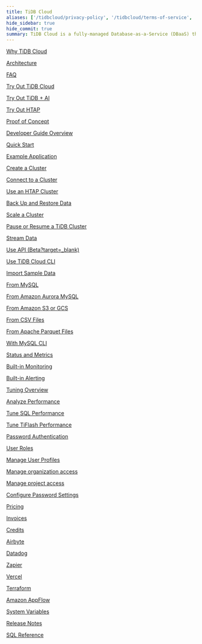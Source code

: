 ```yaml
---
title: TiDB Cloud
aliases: ['/tidbcloud/privacy-policy', '/tidbcloud/terms-of-service', '/tidbcloud/service-level-agreement']
hide_sidebar: true
hide_commit: true
summary: TiDB Cloud is a fully-managed Database-as-a-Service (DBaaS) that brings everything great about TiDB to your cloud. It offers guides, samples, and references for learning, trying, developing, maintaining, migrating, monitoring, tuning, securing, billing, integrating, and referencing.
---
```


<LearningPathContainer platform="tidb-cloud" title="TiDB Cloud" subTitle="TiDB Cloud is a fully-managed Database-as-a-Service (DBaaS) that brings everything great about TiDB to your cloud. Find the guide, samples, and references you need to use TiDB Cloud.">

<LearningPath label="Learn" icon="cloud1">

[Why TiDB Cloud](/tidb-cloud-intro?target=_blank)

[Architecture](/tidb-cloud-intro#architecture?target=_blank)

[FAQ](/tidb-cloud-faq?target=_blank)

</LearningPath>

<LearningPath label="Try" icon="cloud5">

[Try Out TiDB Cloud](/tidb-cloud-quickstart?target=_blank)

[Try Out TiDB + AI](/vector-search-get-started-using-python?target=_blank)

[Try Out HTAP](/tidb-cloud-htap-quickstart?target=_blank)

[Proof of Concept](/tidb-cloud-poc?target=_blank)

</LearningPath>

<LearningPath label="Develop" icon="doc8">

[Developer Guide Overview](/dev-guide-overview?target=_blank)

[Quick Start](/dev-guide-build-cluster-in-cloud?target=_blank)

[Example Application](/dev-guide-sample-application-spring-boot?target=_blank)

</LearningPath>

<LearningPath label="Maintain" icon="cloud7">

[Create a Cluster](/create-tidb-cluster?target=_blank)

[Connect to a Cluster](/connect-to-tidb-cluster?target=_blank)

[Use an HTAP Cluster](/tiflash-overview?target=_blank)

[Back Up and Restore Data](/backup-and-restore?target=_blank)

[Scale a Cluster](/scale-tidb-cluster?target=_blank)

[Pause or Resume a TiDB Cluster](/pause-or-resume-tidb-cluster?target=_blank)

[Stream Data](http://docs.pingcap.com/tidbcloud/changefeed-overview?target=_blank)

[Use API (Beta?target=_blank)](/api-overview?target=_blank)

[Use TiDB Cloud CLI](/get-started-with-cli?target=_blank)

</LearningPath>

<LearningPath label="Migrate" icon="cloud3">

[Import Sample Data](/import-sample-data?target=_blank)

[From MySQL](/migrate-data-into-tidb?target=_blank)

[From Amazon Aurora MySQL](/migrate-from-aurora-bulk-import?target=_blank)

[From Amazon S3 or GCS](/migrate-from-amazon-s3-or-gcs?target=_blank)

[From CSV Files](/import-csv-files?target=_blank)

[From Apache Parquet Files](/import-csv-files?target=_blank)

[With MySQL CLI](/import-with-mysql-cli?target=_blank)

</LearningPath>

<LearningPath label="Monitor" icon="cloud6">

[Status and Metrics](/monitor-tidb-cluster?target=_blank)

[Built-in Monitoring](/built-in-monitoring?target=_blank)

[Built-in Alerting](/monitor-built-in-alerting?target=_blank)

</LearningPath>

<LearningPath label="Tune" icon="tidb-cloud-tune">

[Tuning Overview](/tidb-cloud-tune-performance-overview?target=_blank)

[Analyze Performance](/tune-performance?target=_blank)

[Tune SQL Performance](/tidb-cloud-sql-tuning-overview?target=_blank)

[Tune TiFlash Performance](/tune-tiflash-performance?target=_blank)

</LearningPath>

<LearningPath label="Security" icon="users">

[Password Authentication](/tidb-cloud-password-authentication?target=_blank)

[User Roles](/manage-user-access#user-roles?target=_blank)

[Manage User Profiles](/manage-user-access#manage-user-profiles?target=_blank)

[Manage organization access](/manage-user-access#manage-organization-access?target=_blank)

[Manage project access](/manage-user-access#manage-project-access?target=_blank)

[Configure Password Settings](/configure-security-settings?target=_blank)

</LearningPath>

<LearningPath label="Billing" icon="cloud2">

[Pricing](https://www.pingcap.com/pricing/)

[Invoices](/tidb-cloud-billing#invoices?target=_blank)

[Credits](/tidb-cloud-billing#credits?target=_blank)

</LearningPath>

<LearningPath label="Integrations" icon="cloud4">

[Airbyte](/integrate-tidbcloud-with-airbyte?target=_blank)

[Datadog](/monitor-datadog-integration?target=_blank)

[Zapier](/integrate-tidbcloud-with-zapier?target=_blank)

[Vercel](/integrate-tidbcloud-with-vercel?target=_blank)

[Terraform](/terraform-tidbcloud-provider-overview?target=_blank)

[Amazon AppFlow](/dev-guide-aws-appflow-integration?target=_blank)

</LearningPath>

<LearningPath label="Reference" icon="cloud-dev">

[System Variables](/system-variables?target=_blank)

[Release Notes](/tidb-cloud-release-notes?target=_blank)

[SQL Reference](/basic-sql-operations?target=_blank)

</LearningPath>

</LearningPathContainer>
